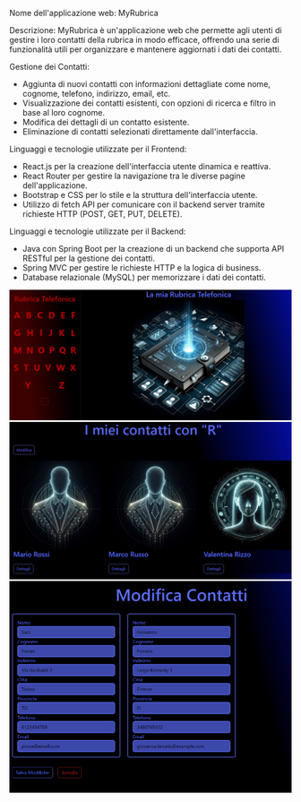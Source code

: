 Nome dell'applicazione web: MyRubrica

Descrizione:
MyRubrica è un'applicazione web che permette agli utenti di gestire i loro contatti della rubrica in modo efficace, 
offrendo una serie di funzionalità utili per organizzare e mantenere aggiornati i dati dei contatti.

Gestione dei Contatti:
- Aggiunta di nuovi contatti con informazioni dettagliate come nome, cognome, telefono, indirizzo, email, etc.
- Visualizzazione dei contatti esistenti, con opzioni di ricerca e filtro in base al loro cognome.
- Modifica dei dettagli di un contatto esistente.
- Eliminazione di contatti selezionati direttamente dall'interfaccia.

Linguaggi e tecnologie utilizzate per il Frontend:
- React.js per la creazione dell'interfaccia utente dinamica e reattiva.
- React Router per gestire la navigazione tra le diverse pagine dell'applicazione.
- Bootstrap e CSS per lo stile e la struttura dell'interfaccia utente.
- Utilizzo di fetch API per comunicare con il backend server tramite richieste HTTP (POST, GET, PUT, DELETE).

Linguaggi e tecnologie utilizzate per il Backend:
- Java con Spring Boot per la creazione di un backend che supporta API RESTful per la gestione dei contatti.
- Spring MVC per gestire le richieste HTTP e la logica di business.
- Database relazionale (MySQL) per memorizzare i dati dei contatti.

<img src="/public/assets/MyRubrica_HomePage.jpeg" />
<img src="/public/assets/MyRubrica_ContactsPage.jpeg" />
<img src="/public/assets/MyRubrica_UpdatePage.jpeg" />
